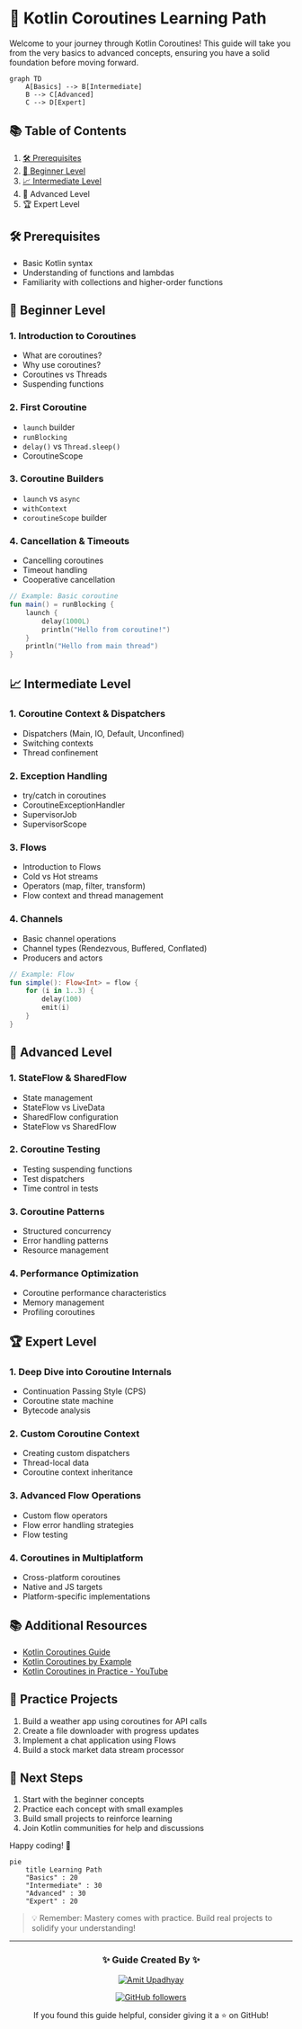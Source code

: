 # 🚀 Kotlin Coroutines Learning Path

Welcome to your journey through Kotlin Coroutines! This guide will take you from the very basics to advanced concepts, ensuring you have a solid foundation before moving forward.

```mermaid
graph TD
    A[Basics] --> B[Intermediate]
    B --> C[Advanced]
    C --> D[Expert]
```

## 📚 Table of Contents
1. [🛠️ Prerequisites](#-prerequisites)
2. [🔰 Beginner Level](#-beginner-level)
3. [📈 Intermediate Level](#-intermediate-level)
4. 🚀 Advanced Level
5. 🏆 Expert Level

## 🛠️ Prerequisites
- Basic Kotlin syntax
- Understanding of functions and lambdas
- Familiarity with collections and higher-order functions

## 🔰 Beginner Level

### 1. Introduction to Coroutines
   - What are coroutines?
   - Why use coroutines?
   - Coroutines vs Threads
   - Suspending functions

### 2. First Coroutine
   - `launch` builder
   - `runBlocking`
   - `delay()` vs `Thread.sleep()`
   - CoroutineScope

### 3. Coroutine Builders
   - `launch` vs `async`
   - `withContext`
   - `coroutineScope` builder

### 4. Cancellation & Timeouts
   - Cancelling coroutines
   - Timeout handling
   - Cooperative cancellation

```kotlin
// Example: Basic coroutine
fun main() = runBlocking {
    launch {
        delay(1000L)
        println("Hello from coroutine!")
    }
    println("Hello from main thread")
}
```

## 📈 Intermediate Level

### 1. Coroutine Context & Dispatchers
   - Dispatchers (Main, IO, Default, Unconfined)
   - Switching contexts
   - Thread confinement

### 2. Exception Handling
   - try/catch in coroutines
   - CoroutineExceptionHandler
   - SupervisorJob
   - SupervisorScope

### 3. Flows
   - Introduction to Flows
   - Cold vs Hot streams
   - Operators (map, filter, transform)
   - Flow context and thread management

### 4. Channels
   - Basic channel operations
   - Channel types (Rendezvous, Buffered, Conflated)
   - Producers and actors

```kotlin
// Example: Flow
fun simple(): Flow<Int> = flow {
    for (i in 1..3) {
        delay(100)
        emit(i)
    }
}
```

## 🚀 Advanced Level

### 1. StateFlow & SharedFlow
   - State management
   - StateFlow vs LiveData
   - SharedFlow configuration
   - StateFlow vs SharedFlow

### 2. Coroutine Testing
   - Testing suspending functions
   - Test dispatchers
   - Time control in tests

### 3. Coroutine Patterns
   - Structured concurrency
   - Error handling patterns
   - Resource management

### 4. Performance Optimization
   - Coroutine performance characteristics
   - Memory management
   - Profiling coroutines

## 🏆 Expert Level

### 1. Deep Dive into Coroutine Internals
   - Continuation Passing Style (CPS)
   - Coroutine state machine
   - Bytecode analysis

### 2. Custom Coroutine Context
   - Creating custom dispatchers
   - Thread-local data
   - Coroutine context inheritance

### 3. Advanced Flow Operations
   - Custom flow operators
   - Flow error handling strategies
   - Flow testing

### 4. Coroutines in Multiplatform
   - Cross-platform coroutines
   - Native and JS targets
   - Platform-specific implementations

## 📚 Additional Resources
- [Kotlin Coroutines Guide](https://kotlinlang.org/docs/coroutines-guide.html)
- [Kotlin Coroutines by Example](https://play.kotlinlang.org/hands-on/Introduction%20to%20Coroutines%20and%20Channels/)
- [Kotlin Coroutines in Practice - YouTube](https://www.youtube.com/watch?v=a3agLJQ6vt8)

## 🔄 Practice Projects
1. Build a weather app using coroutines for API calls
2. Create a file downloader with progress updates
3. Implement a chat application using Flows
4. Build a stock market data stream processor

## 🎯 Next Steps
1. Start with the beginner concepts
2. Practice each concept with small examples
3. Build small projects to reinforce learning
4. Join Kotlin communities for help and discussions

Happy coding! 🚀

```mermaid
pie
    title Learning Path
    "Basics" : 20
    "Intermediate" : 30
    "Advanced" : 30
    "Expert" : 20
```

> 💡 Remember: Mastery comes with practice. Build real projects to solidify your understanding!

---

<div align="center">
  <h3>✨ Guide Created By ✨</h3>
  <a href="https://github.com/A-U-7">
    <img src="https://img.shields.io/badge/Created%20by-Amit%20Upadhyay-blueviolet?style=for-the-badge" alt="Amit Upadhyay">
  </a>
  
  [![GitHub followers](https://img.shields.io/github/followers/A-U-7?label=Follow%20%40A-U-7&style=social)](https://github.com/A-U-7)
  
  <p>If you found this guide helpful, consider giving it a ⭐ on GitHub!</p>
</div>
